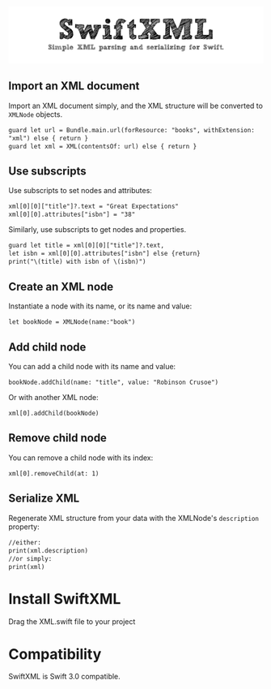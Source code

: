 ![SwiftXML: Simple XML parsing and serializing for Swift. ](SwiftXML.png)
## Import an XML document 
Import an XML document simply, and the XML structure will be converted to `XMLNode` objects.

```
guard let url = Bundle.main.url(forResource: "books", withExtension: "xml") else { return }
guard let xml = XML(contentsOf: url) else { return }
```
## Use subscripts
Use subscripts to set nodes and attributes:
```
xml[0][0]["title"]?.text = "Great Expectations"
xml[0][0].attributes["isbn"] = "38"
```
Similarly, use subscripts to get nodes and properties.
```
guard let title = xml[0][0]["title"]?.text,
let isbn = xml[0][0].attributes["isbn"] else {return}
print("\(title) with isbn of \(isbn)")
```
## Create an XML node
Instantiate a node with its name, or its name and value:
```
let bookNode = XMLNode(name:"book")
```
## Add child node
You can add a child node with its name and value:
```
bookNode.addChild(name: "title", value: "Robinson Crusoe")
```
Or with another XML node:
```
xml[0].addChild(bookNode)
```
## Remove child node
You can remove a child node with its index:
```
xml[0].removeChild(at: 1)
```
## Serialize XML
Regenerate XML structure from your data with the XMLNode's `description` property:
```
//either:
print(xml.description)
//or simply:
print(xml)
```

# Install SwiftXML
Drag the XML.swift file to your project

# Compatibility
SwiftXML is Swift 3.0 compatible.
